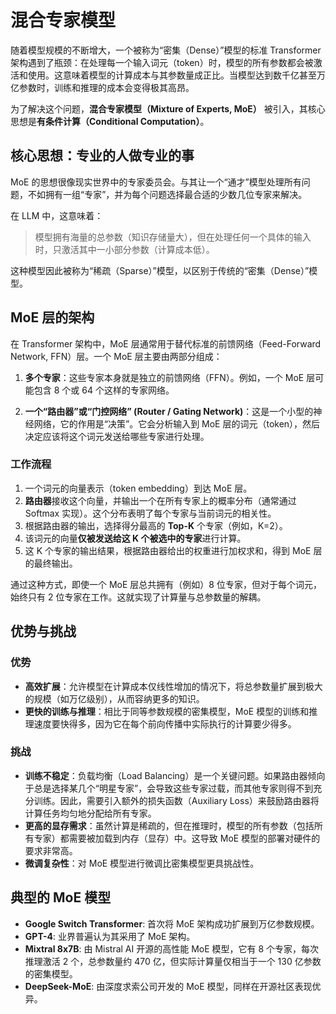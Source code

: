# 混合专家模型

随着模型规模的不断增大，一个被称为“密集（Dense）”模型的标准 Transformer 架构遇到了瓶颈：在处理每一个输入词元（token）时，模型的所有参数都会被激活和使用。这意味着模型的计算成本与其参数量成正比。当模型达到数千亿甚至万亿参数时，训练和推理的成本会变得极其高昂。

为了解决这个问题，**混合专家模型（Mixture of Experts, MoE）** 被引入，其核心思想是**有条件计算（Conditional Computation）**。

## 核心思想：专业的人做专业的事

MoE 的思想很像现实世界中的专家委员会。与其让一个“通才”模型处理所有问题，不如拥有一组“专家”，并为每个问题选择最合适的少数几位专家来解决。

在 LLM 中，这意味着：

> 模型拥有海量的总参数（知识存储量大），但在处理任何一个具体的输入时，只激活其中一小部分参数（计算成本低）。

这种模型因此被称为“稀疏（Sparse）”模型，以区别于传统的“密集（Dense）”模型。

## MoE 层的架构

在 Transformer 架构中，MoE 层通常用于替代标准的前馈网络（Feed-Forward Network, FFN）层。一个 MoE 层主要由两部分组成：

1.  **多个专家**：这些专家本身就是独立的前馈网络（FFN）。例如，一个 MoE 层可能包含 8 个或 64 个这样的专家网络。

2.  **一个“路由器”或“门控网络” (Router / Gating Network)**：这是一个小型的神经网络，它的作用是“决策”。它会分析输入到 MoE 层的词元（token），然后决定应该将这个词元发送给哪些专家进行处理。

### 工作流程

1.  一个词元的向量表示（token embedding）到达 MoE 层。
2.  **路由器**接收这个向量，并输出一个在所有专家上的概率分布（通常通过 Softmax 实现）。这个分布表明了每个专家与当前词元的相关性。
3.  根据路由器的输出，选择得分最高的 **Top-K** 个专家（例如，K=2）。
4.  该词元的向量**仅被发送给这 K 个被选中的专家**进行计算。
5.  这 K 个专家的输出结果，根据路由器给出的权重进行加权求和，得到 MoE 层的最终输出。

通过这种方式，即使一个 MoE 层总共拥有（例如）8 位专家，但对于每个词元，始终只有 2 位专家在工作。这就实现了计算量与总参数量的解耦。

## 优势与挑战

### 优势

-   **高效扩展**：允许模型在计算成本仅线性增加的情况下，将总参数量扩展到极大的规模（如万亿级别），从而容纳更多的知识。
-   **更快的训练与推理**：相比于同等参数规模的密集模型，MoE 模型的训练和推理速度要快得多，因为它在每个前向传播中实际执行的计算要少得多。

### 挑战

-   **训练不稳定**：负载均衡（Load Balancing）是一个关键问题。如果路由器倾向于总是选择某几个“明星专家”，会导致这些专家过载，而其他专家则得不到充分训练。因此，需要引入额外的损失函数（Auxiliary Loss）来鼓励路由器将计算任务均匀地分配给所有专家。
-   **更高的显存需求**：虽然计算是稀疏的，但在推理时，模型的所有参数（包括所有专家）都需要被加载到内存（显存）中。这导致 MoE 模型的部署对硬件的要求非常高。
-   **微调复杂性**：对 MoE 模型进行微调比密集模型更具挑战性。

## 典型的 MoE 模型

-   **Google Switch Transformer**: 首次将 MoE 架构成功扩展到万亿参数规模。
-   **GPT-4**: 业界普遍认为其采用了 MoE 架构。
-   **Mixtral 8x7B**: 由 Mistral AI 开源的高性能 MoE 模型，它有 8 个专家，每次推理激活 2 个，总参数量约 470 亿，但实际计算量仅相当于一个 130 亿参数的密集模型。
-   **DeepSeek-MoE**: 由深度求索公司开发的 MoE 模型，同样在开源社区表现优异。